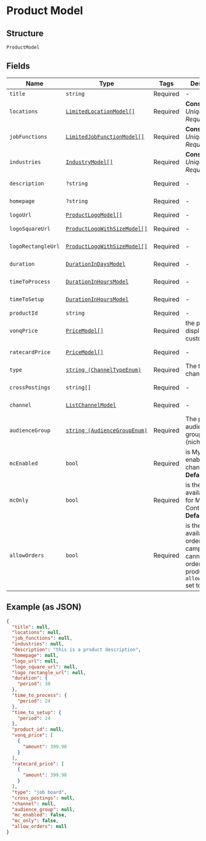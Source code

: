 
# Product Model

## Structure

`ProductModel`

## Fields

| Name | Type | Tags | Description | Getter | Setter |
|  --- | --- | --- | --- | --- | --- |
| `title` | `string` | Required | - | getTitle(): string | setTitle(string title): void |
| `locations` | [`LimitedLocationModel[]`](../../doc/models/limited-location-model.md) | Required | **Constraints**: *Unique Items Required* | getLocations(): array | setLocations(array locations): void |
| `jobFunctions` | [`LimitedJobFunctionModel[]`](../../doc/models/limited-job-function-model.md) | Required | **Constraints**: *Unique Items Required* | getJobFunctions(): array | setJobFunctions(array jobFunctions): void |
| `industries` | [`IndustryModel[]`](../../doc/models/industry-model.md) | Required | **Constraints**: *Unique Items Required* | getIndustries(): array | setIndustries(array industries): void |
| `description` | `?string` | Required | - | getDescription(): ?string | setDescription(?string description): void |
| `homepage` | `?string` | Required | - | getHomepage(): ?string | setHomepage(?string homepage): void |
| `logoUrl` | [`ProductLogoModel[]`](../../doc/models/product-logo-model.md) | Required | - | getLogoUrl(): array | setLogoUrl(array logoUrl): void |
| `logoSquareUrl` | [`ProductLogoWithSizeModel[]`](../../doc/models/product-logo-with-size-model.md) | Required | - | getLogoSquareUrl(): array | setLogoSquareUrl(array logoSquareUrl): void |
| `logoRectangleUrl` | [`ProductLogoWithSizeModel[]`](../../doc/models/product-logo-with-size-model.md) | Required | - | getLogoRectangleUrl(): array | setLogoRectangleUrl(array logoRectangleUrl): void |
| `duration` | [`DurationInDaysModel`](../../doc/models/duration-in-days-model.md) | Required | - | getDuration(): DurationInDaysModel | setDuration(DurationInDaysModel duration): void |
| `timeToProcess` | [`DurationInHoursModel`](../../doc/models/duration-in-hours-model.md) | Required | - | getTimeToProcess(): DurationInHoursModel | setTimeToProcess(DurationInHoursModel timeToProcess): void |
| `timeToSetup` | [`DurationInHoursModel`](../../doc/models/duration-in-hours-model.md) | Required | - | getTimeToSetup(): DurationInHoursModel | setTimeToSetup(DurationInHoursModel timeToSetup): void |
| `productId` | `string` | Required | - | getProductId(): string | setProductId(string productId): void |
| `vonqPrice` | [`PriceModel[]`](../../doc/models/price-model.md) | Required | the price to be displayed to customers | getVonqPrice(): array | setVonqPrice(array vonqPrice): void |
| `ratecardPrice` | [`PriceModel[]`](../../doc/models/price-model.md) | Required | - | getRatecardPrice(): array | setRatecardPrice(array ratecardPrice): void |
| `type` | [`string (ChannelTypeEnum)`](../../doc/models/channel-type-enum.md) | Required | The type of a channel | getType(): string | setType(string type): void |
| `crossPostings` | `string[]` | Required | - | getCrossPostings(): array | setCrossPostings(array crossPostings): void |
| `channel` | [`ListChannelModel`](../../doc/models/list-channel-model.md) | Required | - | getChannel(): ListChannelModel | setChannel(ListChannelModel channel): void |
| `audienceGroup` | [`string (AudienceGroupEnum)`](../../doc/models/audience-group-enum.md) | Required | The product's audience group (niche/generic) | getAudienceGroup(): string | setAudienceGroup(string audienceGroup): void |
| `mcEnabled` | `bool` | Required | is My Contract enabled for the channel<br>**Default**: `false` | getMcEnabled(): bool | setMcEnabled(bool mcEnabled): void |
| `mcOnly` | `bool` | Required | is the product available only for My Contract order<br>**Default**: `false` | getMcOnly(): bool | setMcOnly(bool mcOnly): void |
| `allowOrders` | `bool` | Required | is the product available for order. a campaign cannot be ordered with a product having `allow_orders` set to `false`. | getAllowOrders(): bool | setAllowOrders(bool allowOrders): void |

## Example (as JSON)

```json
{
  "title": null,
  "locations": null,
  "job_functions": null,
  "industries": null,
  "description": "this is a product description",
  "homepage": null,
  "logo_url": null,
  "logo_square_url": null,
  "logo_rectangle_url": null,
  "duration": {
    "period": 30
  },
  "time_to_process": {
    "period": 24
  },
  "time_to_setup": {
    "period": 24
  },
  "product_id": null,
  "vonq_price": [
    {
      "amount": 399.98
    }
  ],
  "ratecard_price": [
    {
      "amount": 399.98
    }
  ],
  "type": "job board",
  "cross_postings": null,
  "channel": null,
  "audience_group": null,
  "mc_enabled": false,
  "mc_only": false,
  "allow_orders": null
}
```

